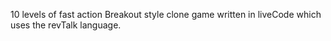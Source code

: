 10 levels of fast action Breakout style clone game written in liveCode which uses the revTalk language.